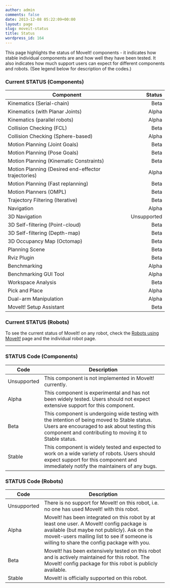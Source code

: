```yaml
---
author: admin
comments: false
date: 2013-12-08 05:22:09+00:00
layout: page
slug: moveit-status
title: Status
wordpress_id: 164
---
```


This page highlights the status of MoveIt! components - it indicates how stable individual components are and how well they have been tested. It also indicates how much support users can expect for different components and robots. (See legend below for description of the codes.)


### Current STATUS (Components)



Component |  Status
|--------------|------------:|
Kinematics (Serial-chain) | Beta
Kinematics (with Planar Joints)| Alpha
Kinematics (parallel robots)| Alpha
Collision Checking (FCL)| Beta
Collision Checking (Sphere-based)| Alpha
Motion Planning (Joint Goals)| Beta
Motion Planning (Pose Goals)| Beta
Motion Planning (Kinematic Constraints)| Beta
Motion Planning (Desired end-effector trajectories)| Alpha
Motion Planning (Fast replanning)| Beta
Motion Planners (OMPL)| Beta
Trajectory Filtering (Iterative)| Beta
Navigation| Alpha
3D Navigation| Unsupported
3D Self-filtering (Point-cloud)| Beta
3D Self-filtering (Depth-map)| Beta
3D Occupancy Map (Octomap)| Beta
Planning Scene| Beta
Rviz Plugin| Beta
Benchmarking| Alpha
Benchmarking GUI Tool| Alpha
Workspace Analysis| Beta
Pick and Place| Alpha
Dual-arm Manipulation| Alpha
MoveIt! Setup Assistant| Beta


### **Current STATUS (Robots)**

To see the current status of MoveIt! on any robot, check the [Robots using MoveIt!](/robots) page and the individual robot page.

* * *




### **STATUS Code (Components)**

Code | Description
|--------------|------------|
Unsupported | This component is not implemented in MoveIt! currently.
Alpha | This component is experimental and has not been widely tested. Users should not expect extensive support for this component.
Beta | This component is undergoing wide testing with the intention of being moved to Stable status. Users are encouraged to ask about testing this component and contributing to moving it to Stable status.
Stable | This component is widely tested and expected to work on a wide variety of robots. Users should expect support for this component and immediately notify the maintainers of any bugs.


### **STATUS Code (Robots)**

Code | Description
|--------------|------------|
Unsupported | There is no support for MoveIt! on this robot, i.e. no one has used MoveIt! with this robot.
Alpha | MoveIt! has been integrated on this robot by at least one user. A MoveIt! config package is available (but maybe not publicly). Ask on the moveit-users mailing list to see if someone is willing to share the config package with you.
Beta | MoveIt! has been extensively tested on this robot and is actively maintained for this robot. The MoveIt! config package for this robot is publicly available.
Stable | MoveIt! is officially supported on this robot.
